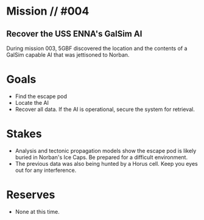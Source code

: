 # Mission // #004
## Recover the USS ENNA's GalSim AI

During mission 003, 5GBF discovered the location and the contents of a GalSim capable AI that was jettisoned to Norban.

# Goals
- Find the escape pod
- Locate the AI
- Recover all data. If the AI is operational, secure the system for retrieval.

# Stakes
- Analysis and tectonic propagation models show the escape pod is likely buried in Norban's Ice Caps. Be prepared for a difficult environment.
- The previous data was also being hunted by a Horus cell. Keep you eyes out for any interference.

# Reserves
- None at this time.